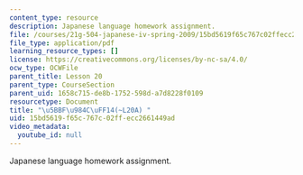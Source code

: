 ```yaml
---
content_type: resource
description: Japanese language homework assignment.
file: /courses/21g-504-japanese-iv-spring-2009/15bd5619f65c767c02ffecc2661449ad_MIT21G_504S09_hw20a.pdf
file_type: application/pdf
learning_resource_types: []
license: https://creativecommons.org/licenses/by-nc-sa/4.0/
ocw_type: OCWFile
parent_title: Lesson 20
parent_type: CourseSection
parent_uid: 1658c715-de8b-1752-598d-a7d8228f0109
resourcetype: Document
title: "\u5BBF\u984C\uFF14(~L20A) "
uid: 15bd5619-f65c-767c-02ff-ecc2661449ad
video_metadata:
  youtube_id: null
---
```

Japanese language homework assignment.